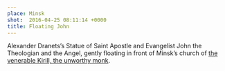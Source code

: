 ```yaml
---
place: Minsk
shot:  2016-04-25 08:11:14 +0000
title: Floating John
---
```


Alexander Dranets’s Statue of Saint Apostle and Evangelist John the Theologian and the Angel, gently floating in front of Minsk’s church of [the venerable Kirill, the unworthy monk](https://en.wikipedia.org/wiki/Kirill_of_Turov).
